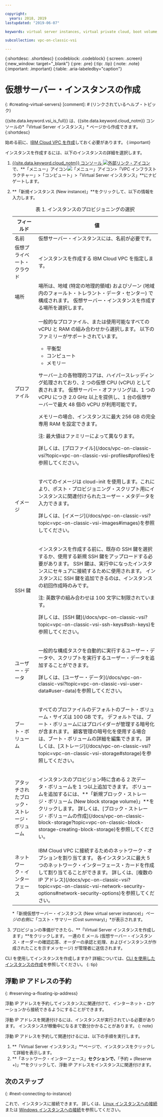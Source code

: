 ```yaml
---

copyright:
  years: 2018, 2019
lastupdated: "2019-06-07"

keywords: virtual server instances, virtual private cloud, boot volume, location select

subcollection: vpc-on-classic-vsi

---
```


{:shortdesc: .shortdesc}
{:codeblock: .codeblock}
{:screen: .screen}
{:new_window: target="_blank"}
{:pre: .pre}
{:tip: .tip}
{:note: .note}
{:important: .important}
{:table: .aria-labeledby="caption"}

# 仮想サーバー・インスタンスの作成
{: #creating-virtual-servers}
[comment]: # (リンクされているヘルプ・トピック)

{{site.data.keyword.vsi_is_full}} は、{{site.data.keyword.cloud_notm}} コンソールの*「Virtual Server インスタンス」* ページから作成できます。
{:shortdesc}

始める前に、[IBM Cloud VPC を作成](/docs/vpc-on-classic?topic=vpc-on-classic-getting-started)しておく必要があります。
{:important}

インスタンスを作成するには、以下のインスタンスの詳細を選択します。
1. [{{site.data.keyword.cloud_notm}} コンソール ![外部リンク・アイコン](../icons/launch-glyph.svg "外部リンク・アイコン")](https://console.cloud.ibm.com/vpc)で、**「メニュー」アイコン![「メニュー」アイコン](../icons/icon_hamburger.svg)>「VPC インフラストラクチャー」>「コンピュート」>「Virtual Server インスタンス」**にナビゲートします。
2. **「新規インスタンス (New instance)」**をクリックして、以下の情報を入力します。

    <table>
    <CAPTION>表 1. インスタンスのプロビジョニングの選択</CAPTION>
    <THEAD>
    <TR>
    <th>フィールド</th>
    <th>値</th>
    </TR>
    </THEAD>
    <TBODY>
    <tr>
    <td>名前 </td>
    <td>仮想サーバー・インスタンスには、名前が必要です。</td>
    </tr>
    <tr>
    <td>仮想プライベート・クラウド</td>
    <td>インスタンスを作成する IBM Cloud VPC を指定します。</td>
    </tr>
    <tr>
    <td>場所</td>
    <td>場所は、地域 (特定の地理的領域) およびゾーン (地域内のフォールト・トレラント・データ・センター) で構成されます。 仮想サーバー・インスタンスを作成する場所を選択します。</td>
    </tr>
    <tr>
    <td>プロファイル</td>
    <td><p>
    一般的なプロファイル、または使用可能なすべての vCPU と RAM の組み合わせから選択します。 以下のファミリーがサポートされています。
    <ul>
    <li>平衡型</li>
    <li>コンピュート</li>
    <li>メモリー</li>
    </ul>
    </p>
    <p>サーバー上の各物理的コアは、ハイパースレッディング処理されており、2 つの仮想 CPU (vCPU) として表されます。 仮想サーバー・オファリングは、1 つの vCPU につき 2.0 GHz 以上を提供し、1 台の仮想サーバーで最大 48 個の vCPU が利用可能です。</p>

    <p>メモリーの場合、インスタンスに最大 256 GB の完全専用 RAM を設定できます。</p>
    <p><note>注: 最大値はファミリーによって異なります。</note></p>
    <p>詳しくは、[プロファイル](/docs/vpc-on-classic-vsi?topic=vpc-on-classic-vsi-profiles#profiles)を参照してください。</p>
    </td>
    </tr>
    <tr>
    <td>イメージ</td>
    <td><p>すべてのイメージは cloud-init を使用します。これにより、ポスト・プロビジョニング・スクリプト用にインスタンスに関連付けられたユーザー・メタデータを入力できます。</p>
    <p>詳しくは、[イメージ](/docs/vpc-on-classic-vsi?topic=vpc-on-classic-vsi-images#images)を参照してください。</p>
    </td>
    </tr>
    <td>SSH 鍵</td>
    <td>
    <p>インスタンスを作成する前に、既存の SSH 鍵を選択するか、使用する新規 SSH 鍵をアップロードする必要があります。 SSH 鍵は、実行中になったインスタンスにセキュアに接続するために使用されます。 インスタンスに SSH 鍵を追加できるのは、インスタンスの初回作成時のみです。</p>
    <p>注: 英数字の組み合わせは 100 文字に制限されています。</p>
    <p>詳しくは、[SSH 鍵](/docs/vpc-on-classic-vsi?topic=vpc-on-classic-vsi-ssh-keys#ssh-keys)を参照してください。</p></td>
    </tr>
    <tr>
    <td>ユーザー・データ</td>
    <td>
    <p>一般的な構成タスクを自動的に実行するユーザー・データや、スクリプトを実行するユーザー・データを追加することができます。 <p>詳しくは、[ユーザー・データ](/docs/vpc-on-classic-vsi?topic=vpc-on-classic-vsi-user-data#user-data)を参照してください。</p>
    </td>
    </tr>
    <tr>
    <td>ブート・ボリューム</td>
    <td><p>すべてのプロファイルのデフォルトのブート・ボリューム・サイズは 100 GB です。 デフォルトでは、ブート・ボリュームにはプロバイダーが管理する暗号化が含まれます。 顧客管理の暗号化を使用する場合は、ブート・ボリュームの詳細を編集できます。 詳しくは、[ストレージ](/docs/vpc-on-classic-vsi?topic=vpc-on-classic-vsi-storage#storage)を参照してください。</p>
    </td>
    </tr>
    <tr>
    <td>アタッチされたブロック・ストレージ・ボリューム</td>
    <td><p>インスタンスのプロビジョン時に含める 2 次データ・ボリュームを 1 つ以上追加できます。 ボリュームを追加するには、**「新規ブロック・ストレージ・ボリューム (New block storage volume)」**をクリックします。 詳しくは、[ブロック・ストレージ・ボリュームの作成](/docs/vpc-on-classic-block-storage?topic=vpc-on-classic-block-storage-creating-block-storage)を参照してください。</p>
    </td>
    </tr>
    <tr>
    <td>ネットワーク・インターフェース</td>
    <td>IBM Cloud VPC に接続するためのネットワーク・オプションを割り当てます。 各インスタンスに最大 5 つのネットワーク・インターフェース・カードを作成して割り当てることができます。 詳しくは、[複数の IP アドレス](/docs/vpc-on-classic-vsi?topic=vpc-on-classic-vsi-network-security-options#network-security-options)を参照してください。</td>
    </tr>
    </TBODY>
    </table>

    *「新規仮想サーバー・インスタンス (New virtual server instance)」*ページの右側に*「コスト・サマリー (Cost summary)」*が表示されます。

3. プロビジョンの準備ができたら、**「Virtual Server インスタンスを作成します」**をクリックします。 一連の E メール (仮想サーバー・インスタンス・オーダーの確認応答、オーダーの承認と処理、およびインスタンスが作成されたことを示すメッセージ) が管理者に送信されます。

CLI を使用してインスタンスを作成しますか? 詳細については、[CLI を使用したインスタンスの作成](/docs/vpc-on-classic-vsi?topic=vpc-on-classic-vsi-creating-virtual-servers-cli#creating-virtual-servers-cli)を参照してください。
{: tip}

## 浮動 IP アドレスの予約
{: #reserving-a-floating-ip-address}

浮動 IP アドレスを予約してインスタンスに関連付けて、インターネット・ロケーションから接続できるようにすることができます。

浮動 IP アドレスを関連付けるには、インスタンスが実行されている必要があります。 インスタンスが稼働中になるまで数分かかることがあります。
{: note} 

浮動 IP アドレスを予約して関連付けるには、以下の手順を実行します。
1. **「Virtual Server インスタンス」**ページで、インスタンスをクリックして詳細を表示します。
2. **「ネットワーク・インターフェース」**セクションで、**「予約 + (Reserve +)」**をクリックして、浮動 IP アドレスをインスタンスに関連付けます。

## 次のステップ
{: #next-connecting-to-instance}

これで、インスタンスに接続できます。 詳しくは、[Linux インスタンスへの接続](/docs/vpc-on-classic-vsi?topic=vpc-on-classic-vsi-connecting-to-your-linux-instance#connecting-to-your-linux-instance)または [Windows インスタンスへの接続](/docs/vpc-on-classic-vsi?topic=vpc-on-classic-vsi-connecting-to-your-windows-instance#connecting-to-your-windows-instance)を参照してください。
